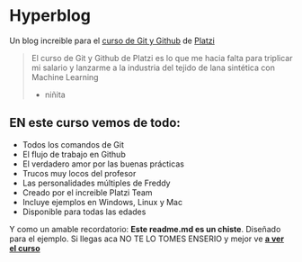 # Hyperblog
Un blog increible para el [curso de Git y Github](https://platzi.com/clases/1557-git-github/ "curso de Git y Github") de [Platzi](http://https://platzi.com "Platzi")
> El curso de Git y Github de Platzi es lo que me hacia falta para triplicar mi salario y lanzarme a la industria del tejido de lana sintética con Machine Learning
> - niñita

## EN este curso vemos de todo:
* Todos los comandos de Git
* El flujo de trabajo en Github
* El verdadero amor por las buenas prácticas
* Trucos muy locos del profesor
* Las personalidades múltiples de Freddy
* Creado por el increible Platzi Team
* Incluye ejemplos en Windows, Linux y Mac
* Disponible para todas las edades

Y como un amable recordatorio: **Este readme.md es un chiste**. Diseñado para el ejemplo. Si llegas aca NO TE LO TOMES ENSERIO y mejor ve  [**a ver el curso**](http://https://platzi.com/clases/1557-git-github/)